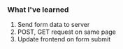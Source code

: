 ### What I've learned
  1. Send form data to server
  2. POST, GET request on same page
  3. Update frontend on form submit
